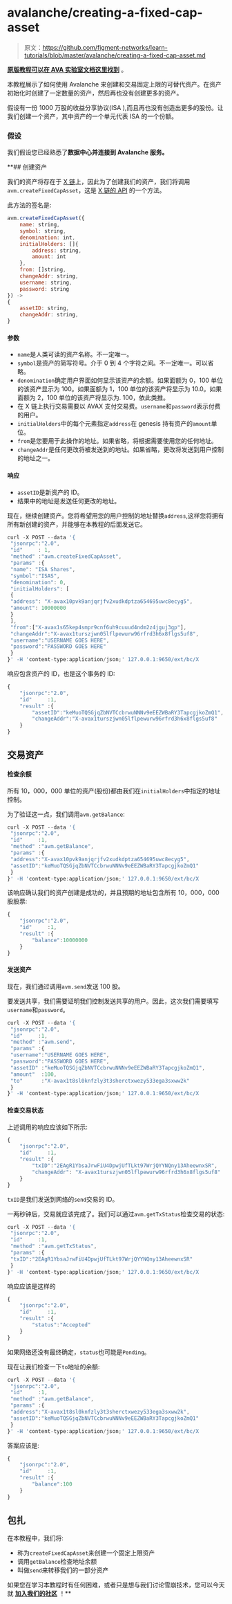 # avalanche/creating-a-fixed-cap-asset

> 原文：<https://github.com/figment-networks/learn-tutorials/blob/master/avalanche/creating-a-fixed-cap-asset.md>

[**原版教程可以在 AVA 实验室文档这里找到**](https://docs.avax.network/build/tutorials/smart-digital-assets/create-a-fix-cap-asset) 。

本教程展示了如何使用 Avalanche 来创建和交易固定上限的可替代资产。在资产初始化时创建了一定数量的资产，然后再也没有创建更多的资产。

假设有一份 1000 万股的收益分享协议(ISA ),而且再也没有创造出更多的股份。让我们创建一个资产，其中资产的一个单元代表 ISA 的一个份额。

### 假设

我们假设您已经熟悉了[](https://datahub.figment.io/sign_up?service=avalanche)**数据中心并连接到 Avalanche 服务。**

 **## 创建资产

我们的资产将存在于 [X 链](https://docs.avax.network/learn/platform-overview#exchange-chain-x-chain)上，因此为了创建我们的资产，我们将调用`avm.createFixedCapAsset`，这是 [X 链的 API](https://docs.figment.io/network-documentation/avalanche/rpc-and-rest-api/) 的一个方法。

此方法的签名是:

```js
avm.createFixedCapAsset({
    name: string,
    symbol: string,
    denomination: int,  
    initialHolders: []{
        address: string,
        amount: int
    },
    from: []string,
    changeAddr: string,
    username: string,  
    password: string
}) ->
{
    assetID: string,
    changeAddr: string,
}
```

#### 参数

*   `name`是人类可读的资产名称。不一定唯一。
*   `symbol`是资产的简写符号。介于 0 到 4 个字符之间。不一定唯一。可以省略。
*   `denomination`确定用户界面如何显示该资产的余额。如果面额为 0，100 单位的该资产显示为 100。如果面额为 1，100 单位的该资产将显示为 10.0。如果面额为 2，100 单位的该资产将显示为. 100，依此类推。
*   在 X 链上执行交易需要以 AVAX 支付交易费。`username`和`password`表示付费的用户。
*   `initialHolders`中的每个元素指定`address`在 genesis 持有资产的`amount`单位。
*   `from`是您要用于此操作的地址。如果省略，将根据需要使用您的任何地址。
*   `changeAddr`是任何更改将被发送到的地址。如果省略，更改将发送到用户控制的地址之一。

#### 响应

*   `assetID`是新资产的 ID。
*   结果中的地址是发送任何更改的地址。

现在，继续创建资产。您将希望用您的用户控制的地址替换`address`,这样您将拥有所有新创建的资产，并能够在本教程的后面发送它。

```js
curl -X POST --data '{
 "jsonrpc":"2.0",
 "id"     : 1,
 "method" :"avm.createFixedCapAsset",
 "params" :{
 "name": "ISA Shares",
 "symbol":"ISAS",
 "denomination": 0,
 "initialHolders": [
 {
 "address": "X-avax10pvk9anjqrjfv2xudkdptza654695uwc8ecyg5",
 "amount": 10000000
 }
 ],
 "from":["X-avax1s65kep4smpr9cnf6uh9cuuud4ndm2z4jguj3gp"],
 "changeAddr":"X-avax1turszjwn05lflpewurw96rfrd3h6x8flgs5uf8",
 "username":"USERNAME GOES HERE",
 "password":"PASSWORD GOES HERE"
 }
}' -H 'content-type:application/json;' 127.0.0.1:9650/ext/bc/X
```

响应包含资产的 ID，也是这个事务的 ID:

```js
{
    "jsonrpc":"2.0",
    "id"     :1,
    "result" :{
        "assetID":"keMuoTQSGjqZbNVTCcbrwuNNNv9eEEZWBaRY3TapcgjkoZmQ1",
        "changeAddr":"X-avax1turszjwn05lflpewurw96rfrd3h6x8flgs5uf8"
    }
}
```

## 交易资产

#### 检查余额

所有 10，000，000 单位的资产(股份)都由我们在`initialHolders`中指定的地址控制。

为了验证这一点，我们调用`avm.getBalance`:

```js
curl -X POST --data '{
 "jsonrpc":"2.0",
 "id"     :1,
 "method" :"avm.getBalance",
 "params" :{
 "address":"X-avax10pvk9anjqrjfv2xudkdptza654695uwc8ecyg5",
 "assetID":"keMuoTQSGjqZbNVTCcbrwuNNNv9eEEZWBaRY3TapcgjkoZmQ1"
 }
}' -H 'content-type:application/json;' 127.0.0.1:9650/ext/bc/X
```

该响应确认我们的资产创建是成功的，并且预期的地址包含所有 10，000，000 股股票:

```js
{
    "jsonrpc":"2.0",
    "id"     :1,
    "result" :{
        "balance":10000000
    }
}
```

#### 发送资产

现在，我们通过调用`avm.send`发送 100 股。

要发送共享，我们需要证明我们控制发送共享的用户。因此，这次我们需要填写`username`和`password`。

```js
curl -X POST --data '{
 "jsonrpc":"2.0",
 "id"     :1,
 "method" :"avm.send",
 "params" :{
 "username":"USERNAME GOES HERE",
 "password":"PASSWORD GOES HERE",
 "assetID" :"keMuoTQSGjqZbNVTCcbrwuNNNv9eEEZWBaRY3TapcgjkoZmQ1",
 "amount"  :100,
 "to"      :"X-avax1t8sl0knfzly3t3sherctxwezy533ega3sxww2k"
 }
}' -H 'content-type:application/json;' 127.0.0.1:9650/ext/bc/X
```

#### 检查交易状态

上述调用的响应应该如下所示:

```js
{
    "jsonrpc":"2.0",
    "id"     :1,
    "result" :{
        "txID":"2EAgR1YbsaJrwFiU4DpwjUfTLkt97WrjQYYNQny13AheewnxSR",
        "changeAddr": "X-avax1turszjwn05lflpewurw96rfrd3h6x8flgs5uf8"
    }
}
```

`txID`是我们发送到网络的`send`交易的 ID。

一两秒钟后，交易就应该完成了。我们可以通过`avm.getTxStatus`检查交易的状态:

```js
curl -X POST --data '{
 "jsonrpc":"2.0",
 "id"     :1,
 "method" :"avm.getTxStatus",
 "params" :{
 "txID":"2EAgR1YbsaJrwFiU4DpwjUfTLkt97WrjQYYNQny13AheewnxSR"
 }
}' -H 'content-type:application/json;' 127.0.0.1:9650/ext/bc/X
```

响应应该是这样的

```js
{
    "jsonrpc":"2.0",
    "id"     :1,
    "result" :{
        "status":"Accepted"
    }
}
```

如果网络还没有最终确定，`status`也可能是`Pending`。

现在让我们检查一下`to`地址的余额:

```js
curl -X POST --data '{
 "jsonrpc":"2.0",
 "id"     :1,
 "method" :"avm.getBalance",
 "params" :{
 "address":"X-avax1t8sl0knfzly3t3sherctxwezy533ega3sxww2k",
 "assetID":"keMuoTQSGjqZbNVTCcbrwuNNNv9eEEZWBaRY3TapcgjkoZmQ1"
 }
}' -H 'content-type:application/json;' 127.0.0.1:9650/ext/bc/X
```

答案应该是:

```js
{
    "jsonrpc":"2.0",
    "id"     :1,
    "result" :{
        "balance":100
    }
}
```

## 包扎

在本教程中，我们将:

*   称为`createFixedCapAsset`来创建一个固定上限资产
*   调用`getBalance`检查地址余额
*   叫做`send`来转移我们的一部分资产

如果您在学习本教程时有任何困难，或者只是想与我们讨论雪崩技术，您可以今天就 [**加入我们的社区**](https://discord.gg/fszyM7K) ！**